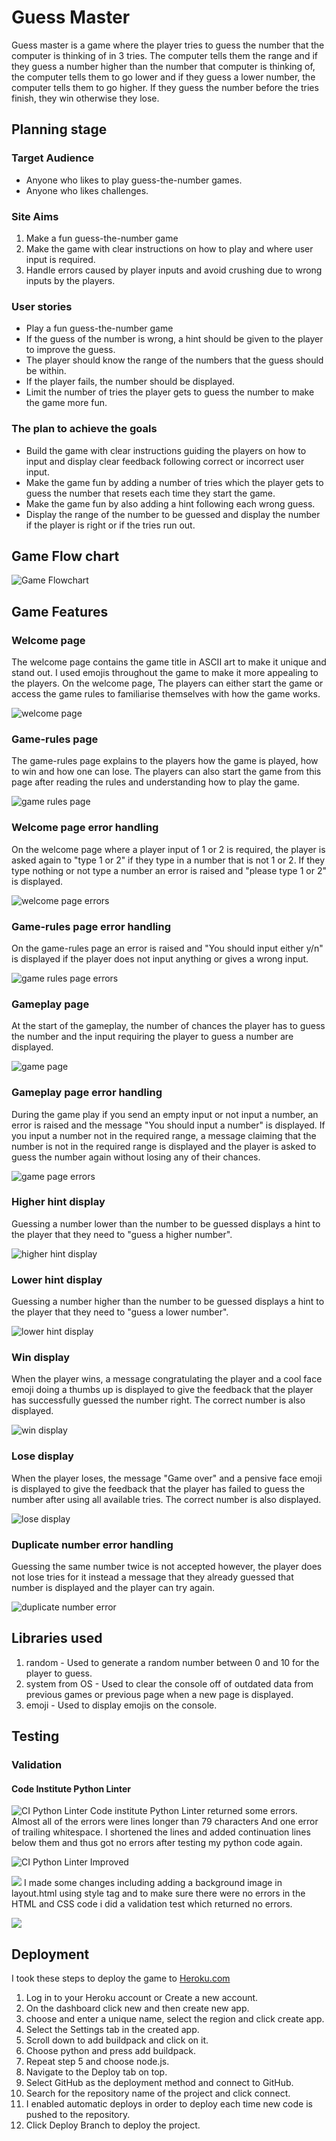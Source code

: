 # **Guess Master**

Guess master is a game where the player tries to guess the number that the computer is thinking of in 3 tries.
The computer tells them the range and if they guess a number higher than the number that computer is thinking of, the computer tells them to go lower and if they guess a lower number, the computer tells them to go higher.
If they guess the number before the tries finish, they win otherwise they lose.

## **Planning stage** 
### **Target Audience**
* Anyone who likes to play guess-the-number games.
* Anyone who likes challenges.

### **Site Aims**
1. Make a fun guess-the-number game
2. Make the game with clear instructions on how to play and where user input is required.
3. Handle errors caused by player inputs and avoid crushing due to wrong inputs by the players. 

### **User stories** 
* Play a fun guess-the-number game
* If the guess of the number is wrong, a hint should be given to the player to improve the guess.
* The player should know the range of the numbers that the guess should be within.
* If the player fails, the number should be displayed. 
* Limit the number of tries the player gets to guess the number to make the game more fun. 

### **The plan to achieve the goals** 
* Build the game with clear instructions guiding the players on how to input and display clear feedback following correct or incorrect user input. 
* Make the game fun by adding a number of tries which the player gets to guess the number that resets each time they start the game. 
* Make the game fun by also adding a hint following each wrong guess.
* Display the range of the number to be guessed and display the number if the player is right or if the tries run out. 

## **Game Flow chart**
![Game Flowchart](screenshots/lucid-chart-screenshot.png)

## **Game Features**

### **Welcome page**
The welcome page contains the game title in ASCII art to make it unique and stand out.
I used emojis throughout the game to make it more appealing to the players.
On the welcome page, The players can either start the game or access the game rules to familiarise themselves with how the game works.

![welcome page](screenshots/welcome_page.png)

### **Game-rules page**
The game-rules page explains to the players how the game is played, how to win and how one can lose.
The players can also start the game from this page after reading the rules and understanding how to play the game.

![game rules page](screenshots/game_rules_page.png)

### **Welcome page error handling**
On the welcome page where a player input of 1 or 2 is required, 
the player is asked again to "type 1 or 2" if they type in a number 
that is not 1 or 2. If they type nothing or not type a number 
an error is raised and "please type 1 or 2" is displayed.
 
![welcome page errors](screenshots/welcome_page_errors.png)

### **Game-rules page error handling**
On the game-rules page an error is raised and "You should input either y/n"
is displayed if the player does not input anything or gives a wrong input. 

![game rules page errors](screenshots/game_rules_errors.png)

### **Gameplay page**
At the start of the gameplay, the number of chances the player has to guess the number
and the input requiring the player to guess a number are displayed. 
 
![game page](screenshots/game_page.png)

### **Gameplay page error handling**
During the game play if you send an empty input or not input a number, 
an error is raised and the message "You should input a number" is displayed.
If you input a number not in the required range, a message claiming that
the number is not in the required range is displayed and the player is asked
to guess the number again without losing any of their chances. 
  
![game page errors](screenshots/game_play_errors.png)

### **Higher hint display**
Guessing a number lower than the number to be guessed displays a hint to the player that
they need to "guess a higher number".

![higher hint display](screenshots/higher_hint_display.png)

### **Lower hint display**
Guessing a number higher than the number to be guessed displays a hint to the player that
they need to "guess a lower number".

![lower hint display](screenshots/lower_hint_display.png)

### **Win display**
When the player wins, a message congratulating the player and a cool face emoji doing a thumbs up is displayed
to give the feedback that the player has successfully guessed the number right. The correct number is also displayed.

![win display](screenshots/win_display.png)

### **Lose display**
When the player loses, the message "Game over" and a pensive face emoji is displayed to give 
the feedback that the player has failed to guess the number after using all available tries. 
The correct number is also displayed. 

![lose display](screenshots/lose_display.png)

### **Duplicate number error handling**
Guessing the same number twice is not accepted however, the player does not lose tries for it
instead a message that they already guessed that number is displayed and the player can try again. 

![duplicate number error](screenshots/duplicate_number_error.png)

## **Libraries used**
1. random - Used to generate a random number between 0 and 10 for the player to guess. 
2. system from OS - Used to clear the console off of outdated data from previous games
or previous page when a new page is displayed. 
3. emoji - Used to display emojis on the console.

## **Testing**
### **Validation**

#### **Code Institute Python Linter** 
![CI Python Linter](screenshots/ci_py_linter.png)
Code institute Python Linter returned some errors.
Almost all of the errors were lines longer than 79 characters
And one error of trailing whitespace.
I shortened the lines and added continuation lines below them and 
thus got no errors after testing my python code again. 

![CI Python Linter Improved](screenshots/ci_py_linter_imoroved.png)

![](screenshots/HTML_validator.png)
I made some changes including adding a background image in layout.html using style tag
and to make sure there were no errors in the HTML and CSS code i did a validation test
which returned no errors.

![](screenshots/CSS_validator.png)



## **Deployment**
I took these steps to deploy the game to [Heroku.com](https://www.heroku.com)

1. Log in to your Heroku account or Create a new account.
2. On the dashboard click new and then create new app.
3. choose and enter a unique name, select the region and click create app.
4. Select the Settings tab in the created app.
5. Scroll down to add buildpack and click on it. 
6. Choose python and press add buildpack. 
7. Repeat step 5 and choose node.js.
8. Navigate to the Deploy tab on top.
10. Select GitHub as the deployment method and connect to GitHub.
11. Search for the repository name of the project and click connect.
12. I enabled automatic deploys in order to deploy each time new code is pushed to the repository.
13. Click Deploy Branch to deploy the project.
 

 
